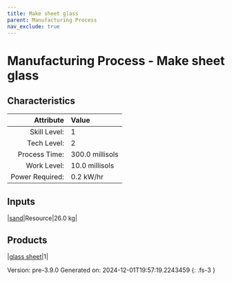```yaml
---
title: Make sheet glass
parent: Manufacturing Process
nav_exclude: true
---
```

# Manufacturing Process - Make sheet glass


## Characteristics

| Attribute      | Value |
|--------:|:------|
|Skill Level:|1|
|Tech Level:|2|
|Process Time:|300.0 millisols|
|Work Level:|10.0 millisols|
|Power Required:|0.2 kW/hr|

## Inputs

|[sand](../resource/sand.html)|Resource|26.0 kg|

## Products

|[glass sheet](../part/glass-sheet.html)|1|


Version: pre-3.9.0 Generated on: 2024-12-01T19:57:19.2243459
{: .fs-3 }

